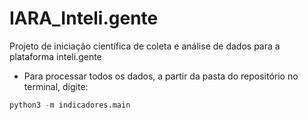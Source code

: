 # IARA_Inteli.gente
Projeto de iniciação científica de coleta e análise de dados para a plataforma inteli.gente

* Para processar todos os dados, a partir da pasta do repositório no terminal, digite:

```python
python3 -m indicadores.main
```
